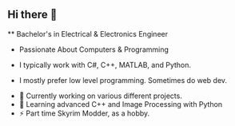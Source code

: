 ## Hi there 👋

** Bachelor's in Electrical & Electronics Engineer
* Passionate About Computers & Programming

* I typically work with C#, C++, MATLAB, and Python.
* I mostly prefer low level programming. Sometimes do web dev.

- 🔭 Currently working on various different projects.
- 🌱 Learning advanced C++ and Image Processing with Python
- ⚡ Part time Skyrim Modder, as a hobby.
